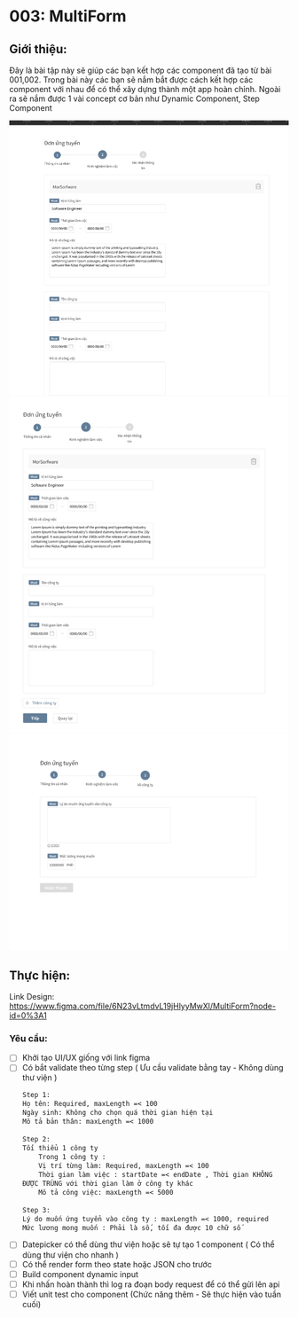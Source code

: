 
# 003: MultiForm



## Giới thiệu:
Đây là bài tập này sẽ giúp các bạn kết hợp các component đã tạo từ bài 001,002. Trong bài này các bạn sẽ nắm bắt được cách kết hợp các component với nhau để có thể xây dựng thành một app hoàn chỉnh. Ngoài ra sẽ nắm được 1 vài concept cơ bản như Dynamic Component, Step Component

![Step1](./assets/Step1.png)
![Step2](./assets/Step2.png)
![Step3](./assets/Step3.png)

## Thực hiện:
Link Design: https://www.figma.com/file/6N23vLtmdvL19jHlyyMwXl/MultiForm?node-id=0%3A1

### Yêu cầu:
- [ ] Khởi tạo UI/UX giống với link figma
- [ ] Có bắt validate theo từng step ( Ưu cầu validate bằng tay - Không dùng thư viện )
    ```
    Step 1:
    Họ tên: Required, maxLength =< 100
    Ngày sinh: Không cho chọn quá thời gian hiện tại
    Mô tả bản thân: maxLength =< 1000

    Step 2:
    Tối thiểu 1 công ty
        Trong 1 công ty :
        Vị trí từng làm: Required, maxLength =< 100
        Thời gian làm việc : startDate =< endDate , Thời gian KHÔNG ĐƯỢC TRÙNG với thời gian làm ở công ty khác
        Mô tả công việc: maxLength =< 5000

    Step 3:
    Lý do muốn ứng tuyển vào công ty : maxLength =< 1000, required
    Mức lương mong muốn : Phải là số, tối đa được 10 chữ số 
    ```
- [ ] Datepicker có thể dùng thư viện hoặc sẽ tự tạo 1 component ( Có thể dùng thư viện cho nhanh )
- [ ] Có thể render form theo state hoặc JSON cho trước
- [ ] Build component dynamic input
- [ ] Khi nhấn hoàn thành thì log ra đoạn body request để có thể gửi lên api
- [ ] Viết unit test cho component (Chức năng thêm - Sẽ thực hiện vào tuần cuối)
